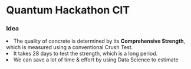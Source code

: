 # Quantum Hackathon CIT

### Idea
<li> The quality of concrete is determined by its <b>Comprehensive Strength</b>, which is measured using a conventional Crush Test. <br>
<li> It takes 28 days to test the strength, which is a long period.
<li> We can save a lot of time & effort by using Data Science to estimate 
